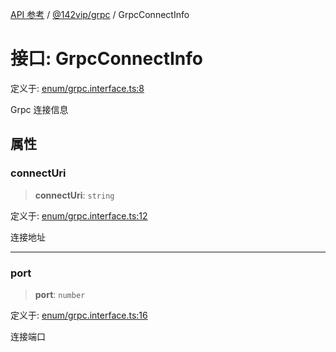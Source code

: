 [API 参考](../wiki/Home) / [@142vip/grpc](../wiki/@142vip.grpc) / GrpcConnectInfo

# 接口: GrpcConnectInfo

定义于: [enum/grpc.interface.ts:8](https://github.com/142vip/core-x/blob/5281e59d2cdd2de59e1ea761d17ed7fe118d1e60/packages/grpc/src/enum/grpc.interface.ts#L8)

Grpc 连接信息

## 属性

### connectUri

> **connectUri**: `string`

定义于: [enum/grpc.interface.ts:12](https://github.com/142vip/core-x/blob/5281e59d2cdd2de59e1ea761d17ed7fe118d1e60/packages/grpc/src/enum/grpc.interface.ts#L12)

连接地址

***

### port

> **port**: `number`

定义于: [enum/grpc.interface.ts:16](https://github.com/142vip/core-x/blob/5281e59d2cdd2de59e1ea761d17ed7fe118d1e60/packages/grpc/src/enum/grpc.interface.ts#L16)

连接端口
